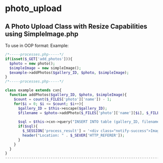 # photo_upload
A Photo Upload Class with Resize Capabilities using SimpleImage.php
-------------------------------------------------------------------------------
To use in OOP format:
Example:

```php
/*-----processes.php-----*/
if(isset($_GET['add_photos'])){  
  $photo = new photo();  
  $simpleImage = new simpleImage();  
  $example->addPhotos($gallery_ID, $photo, $simpleImage);  
}  
/*-----processes.php-----*/

class example extends cxn{  
  function addPhotos($gallery_ID, $photo, $simpleImage){  
    $count = count($_FILES['photo']['name']) - 1;  
    for($i = 0; $i <= $count; $i++){  
      $gallery_ID = $this->escape($gallery_ID);  
      $filename = $photo->addPhoto($_FILES['photo']['name'][$i], $_FILES['photo']['tmp_name'][$i], $simpleImage, 'relative-path/to/photo-directory/', 500); //last Argument is how long you want the max length (width/height) to be.  
      
      $sql = $this->cxn->query("INSERT INTO table (gallery_ID, filename) VALUES ('" . $gallery_ID . "', '" . $filename . "')");  
      if($sql){  
        $_SESSION['process_result'] = '<div class="notify-success">Images have successfully been uploaded.</div>';  
        header("Location: " . $_SEVER['HTTP_REFERER']);  
      }  
    }  
  }  
}  
-------------------------------------------------------------------------------
```

